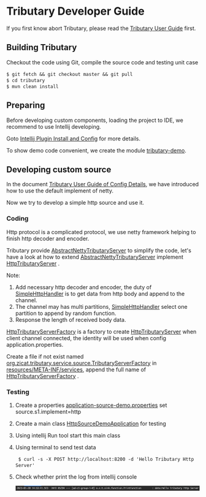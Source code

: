# Tributary Developer Guide

If you first know abort Tributary, please read the [Tributary User Guide](user_guide.md) first.

## Building Tributary

Checkout the code using Git, compile the source code and testing unit case

```shell script
$ git fetch && git checkout master && git pull
$ cd tributary
$ mvn clean install
```

## Preparing

Before developing custom components, loading the project to IDE, we recommend to use Intellij developing. 

Goto [Intellij Plugin Install and Config](intellij_plugin.md) for more details.

To show demo code convenient, we create the module [tributary-demo](../tributary-demo).

## Developing custom source

In the document [Tributary User Guide of Config Details](user_guide_config_detail.md), we have introduced how to use the default implement of netty.

Now we try to develop a simple http source and use it.

### Coding
Http protocol is a complicated protocol, we use netty framework helping to finish http decoder and encoder. 

Tributary provide 
[AbstractNettyTributaryServer](../tributary-service/src/main/java/org/zicat/tributary/service/source/netty/AbstractNettyTributaryServer.java) 
to simplify the code, let's have a look at how to extend 
[AbstractNettyTributaryServer](../tributary-service/src/main/java/org/zicat/tributary/service/source/netty/AbstractNettyTributaryServer.java) 
implement [HttpTributaryServer](../tributary-demo/src/main/java/org/zicat/tributary/demo/source/HttpTributaryServer.java)
.

Note:

1. Add necessary http decoder and encoder, the duty of [SimpleHttpHandler](../tributary-demo/src/main/java/org/zicat/tributary/demo/source/SimpleHttpHandler.java) is to get data from http body and append to the channel.
2. The channel may has multi partitions, [SimpleHttpHandler](../tributary-demo/src/main/java/org/zicat/tributary/demo/source/SimpleHttpHandler.java) select one partition to append by random function.
3. Response the length of received body data.

[HttpTributaryServerFactory](../tributary-demo/src/main/java/org/zicat/tributary/demo/source/HttpTributaryServerFactory.java) 
is a factory to create 
[HttpTributaryServer](../tributary-demo/src/main/java/org/zicat/tributary/demo/source/HttpTributaryServer.java)
when client channel connected, the identity will be used when config application.properties. 

Create a file if not exist named [org.zicat.tributary.service.source.TributaryServerFactory](../tributary-demo/src/main/resources/META-INF/services/org.zicat.tributary.service.source.TributaryServerFactory) 
in [resources/META-INF/services](../tributary-demo/src/main/resources/META-INF/services), append the full name of [HttpTributaryServerFactory](../tributary-demo/src/main/java/org/zicat/tributary/demo/source/HttpTributaryServerFactory.java) 
.

### Testing

1. Create a properties [application-source-demo.properties](../tributary-demo/src/main/resources/application-source-demo.properties) set source.s1.implement=http

2. Create a main class [HttpSourceDemoApplication](../tributary-demo/src/main/java/org/zicat/tributary/demo/HttpSourceDemoApplication.java) for testing

3. Using intellij Run tool start this main class

4. Using terminal to send test data 

    ```shell script
     $ curl -s -X POST http://localhost:8200 -d 'Hello Tributary Http Server'
    ```
   
5. Check whether print the log from intellij console 
    
    ![image](picture/source_http_demo_receive_data.png)